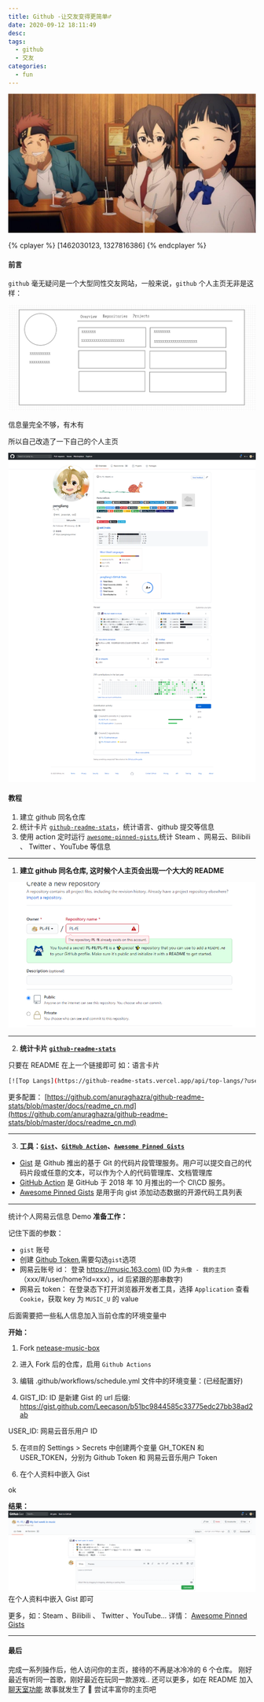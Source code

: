 ```yaml
---
title: Github -让交友变得更简单♂
date: 2020-09-12 18:11:49
desc:
tags:
  - github
  - 交友
categories:
  - fun
---
```


![Sword Art Online](./github-让交友变得更简单♂/SwordArtOnline.jpg)

{% cplayer %}
[1462030123, 1327816386]
{% endcplayer %}

#### 前言

`github` 毫无疑问是一个大型同性交友网站，一般来说，`github` 个人主页无非是这样：

![普通的github个人主页](./github-让交友变得更简单♂/github.png)

信息量完全不够，有木有

所以自己改造了一下自己的个人主页

![github.com_PL-FE](./github-让交友变得更简单♂/github.com_PL-FE.png)

#### 教程

1. 建立 github 同名仓库
2. 统计卡片 [`github-readme-stats`](https://github.com/anuraghazra/github-readme-stats/blob/master/docs/readme_cn.md)，统计语言、github 提交等信息
3. 使用 action 定时运行 [`awesome-pinned-gists`](https://github.com/matchai/awesome-pinned-gists),统计 Steam 、网易云、Bilibili 、 Twitter 、YouTube 等信息

---

1. **建立 github 同名仓库, 这时候个人主页会出现一个大大的 README**

![PL-FE](./github-让交友变得更简单♂/PL-FE.png)

---

2. **统计卡片 [`github-readme-stats`](https://github.com/anuraghazra/github-readme-stats/blob/master/docs/readme_cn.md)**

只要在 README 在上一个链接即可
如：语言卡片

```bash
[![Top Langs](https://github-readme-stats.vercel.app/api/top-langs/?username=[你的github用户名]&layout=compact)](https://github.com/anuraghazra/github-readme-stats)
```

更多配置：
[https://github.com/anuraghazra/github-readme-stats/blob/master/docs/readme_cn.md](https://github.com/anuraghazra/github-readme-stats/blob/master/docs/readme_cn.md)

---

3. **工具：[`Gist`](https://gist.github.com/)、[`GitHub Action`](https://docs.github.com/cn/actions)、[`Awesome Pinned Gists`](https://github.com/matchai/awesome-pinned-gists)**

- [Gist](https://gist.github.com/) 是 Github 推出的基于 Git 的代码片段管理服务。用户可以提交自己的代码片段或任意的文本，可以作为个人的代码管理库、文档管理库
- [GitHub Action](https://docs.github.com/cn/actions) 是 GitHub 于 2018 年 10 月推出的一个 CI\CD 服务。
- [Awesome Pinned Gists](https://github.com/anuraghazra/github-readme-stats/blob/master/docs/readme_cn.md) 是用于向 gist 添加动态数据的开源代码工具列表

---

统计个人网易云信息 Demo
**准备工作：**

记住下面的参数：

- `gist` 账号
- 创建 [Github Token](https://github.com/settings/tokens/new),需要勾选`gist`选项
- 网易云账号 id： 登录 [https://music.163.com)](https://music.163.com)
  (ID 为`头像 - 我的主页`（xxx/#/user/home?id=xxx），id 后紧跟的那串数字)
- 网易云 token： 在登录态下打开浏览器开发者工具，选择 `Application` 查看 `Cookie`，获取 key 为 `MUSIC_U` 的 value

后面需要把一些私人信息加入当前仓库的环境变量中

**开始：**

1. Fork [netease-music-box](https://github.com/PL-FE/netease-music-box)

2. 进入 Fork 后的仓库，启用 `Github Actions`

3. 编辑 .github/workflows/schedule.yml 文件中的环境变量：(已经配置好)

4. GIST_ID: ID 是新建 Gist 的 url 后缀: https://gist.github.com/Leecason/b51bc9844585c33775edc27bb38ad2ab

USER_ID: 网易云音乐用户 ID

5. 在`项目`的 Settings > Secrets 中创建两个变量 GH_TOKEN 和 USER_TOKEN，分别为 Github Token 和 网易云音乐用户 Token

6. 在个人资料中嵌入 Gist

ok

**结果：**
![gist](./github-让交友变得更简单♂/gist.png)
在个人资料中嵌入 Gist 即可

更多，如：Steam 、Bilibili 、 Twitter 、YouTube...
详情： [Awesome Pinned Gists](https://github.com/matchai/awesome-pinned-gists)

---

#### 最后

完成一系列操作后，他人访问你的主页，接待的不再是冰冷冷的 6 个仓库。
刚好最近有听同一首歌，刚好最近在玩同一款游戏..
还可以更多，如在 README 加入[聊天室功能](https://jingmatrix.github.io/private/)
故事就发生了 🥳
尝试丰富你的主页吧
